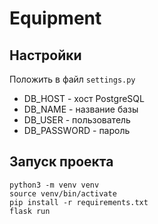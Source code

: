 # Equipment

## Настройки

Положить в файл `settings.py`

* DB_HOST - хост PostgreSQL
* DB_NAME - название базы
* DB_USER - пользователь
* DB_PASSWORD - пароль

## Запуск проекта

```
python3 -m venv venv
source venv/bin/activate
pip install -r requirements.txt
flask run
```